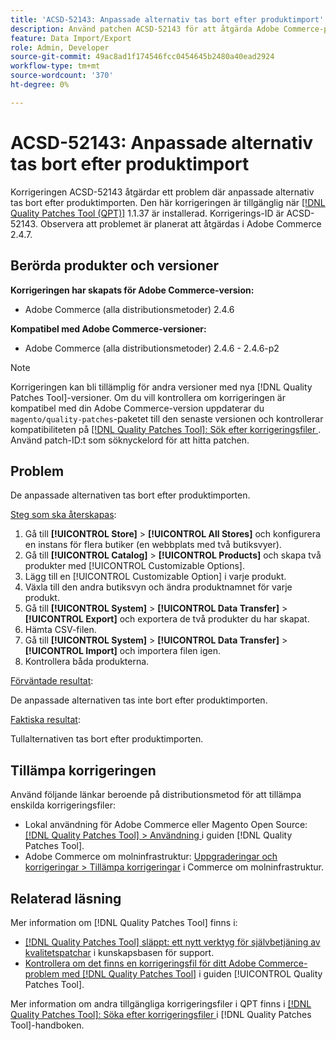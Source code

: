 ```yaml
---
title: 'ACSD-52143: Anpassade alternativ tas bort efter produktimport'
description: Använd patchen ACSD-52143 för att åtgärda Adobe Commerce-problemet där anpassningsalternativen tas bort efter produktimporten.
feature: Data Import/Export
role: Admin, Developer
source-git-commit: 49ac8ad1f174546fcc0454645b2480a40ead2924
workflow-type: tm+mt
source-wordcount: '370'
ht-degree: 0%

---
```


# ACSD-52143: Anpassade alternativ tas bort efter produktimport

Korrigeringen ACSD-52143 åtgärdar ett problem där anpassade alternativ tas bort efter produktimporten. Den här korrigeringen är tillgänglig när [[!DNL Quality Patches Tool (QPT)]](https://experienceleague.adobe.com/en/docs/commerce-knowledge-base/kb/announcements/commerce-announcements/magento-quality-patches-released-new-tool-to-self-serve-quality-patches) 1.1.37 är installerad. Korrigerings-ID är ACSD-52143. Observera att problemet är planerat att åtgärdas i Adobe Commerce 2.4.7.

## Berörda produkter och versioner

**Korrigeringen har skapats för Adobe Commerce-version:**

* Adobe Commerce (alla distributionsmetoder) 2.4.6

**Kompatibel med Adobe Commerce-versioner:**

* Adobe Commerce (alla distributionsmetoder) 2.4.6 - 2.4.6-p2

>[!NOTE]
>
>Korrigeringen kan bli tillämplig för andra versioner med nya [!DNL Quality Patches Tool]-versioner. Om du vill kontrollera om korrigeringen är kompatibel med din Adobe Commerce-version uppdaterar du `magento/quality-patches`-paketet till den senaste versionen och kontrollerar kompatibiliteten på [[!DNL Quality Patches Tool]: Sök efter korrigeringsfiler ](https://experienceleague.adobe.com/tools/commerce-quality-patches/index.html). Använd patch-ID:t som söknyckelord för att hitta patchen.

## Problem

De anpassade alternativen tas bort efter produktimporten.

<u>Steg som ska återskapas</u>:

1. Gå till **[!UICONTROL Store]** > **[!UICONTROL All Stores]** och konfigurera en instans för flera butiker (en webbplats med två butiksvyer).
1. Gå till **[!UICONTROL Catalog]** > **[!UICONTROL Products]** och skapa två produkter med [!UICONTROL Customizable Options].
1. Lägg till en [!UICONTROL Customizable Option] i varje produkt.
1. Växla till den andra butiksvyn och ändra produktnamnet för varje produkt.
1. Gå till **[!UICONTROL System]** > **[!UICONTROL Data Transfer]** > **[!UICONTROL Export]** och exportera de två produkter du har skapat.
1. Hämta CSV-filen.
1. Gå till **[!UICONTROL System]** > **[!UICONTROL Data Transfer]** > **[!UICONTROL Import]** och importera filen igen.
1. Kontrollera båda produkterna.

<u>Förväntade resultat</u>:

De anpassade alternativen tas inte bort efter produktimporten.

<u>Faktiska resultat</u>:

Tullalternativen tas bort efter produktimporten.

## Tillämpa korrigeringen

Använd följande länkar beroende på distributionsmetod för att tillämpa enskilda korrigeringsfiler:

* Lokal användning för Adobe Commerce eller Magento Open Source: [[!DNL Quality Patches Tool] > Användning ](https://experienceleague.adobe.com/docs/commerce-operations/tools/quality-patches-tool/usage.html) i guiden [!DNL Quality Patches Tool].
* Adobe Commerce om molninfrastruktur: [Uppgraderingar och korrigeringar > Tillämpa korrigeringar](https://experienceleague.adobe.com/docs/commerce-cloud-service/user-guide/develop/upgrade/apply-patches.html) i Commerce om molninfrastruktur.

## Relaterad läsning

Mer information om [!DNL Quality Patches Tool] finns i:

* [[!DNL Quality Patches Tool] släppt: ett nytt verktyg för självbetjäning av kvalitetspatchar](https://experienceleague.adobe.com/en/docs/commerce-knowledge-base/kb/announcements/commerce-announcements/magento-quality-patches-released-new-tool-to-self-serve-quality-patches) i kunskapsbasen för support.
* [Kontrollera om det finns en korrigeringsfil för ditt Adobe Commerce-problem med  [!DNL Quality Patches Tool]](/help/tools/quality-patches-tool/patches-available-in-qpt/check-patch-for-magento-issue-with-magento-quality-patches.md) i guiden [!UICONTROL Quality Patches Tool].


Mer information om andra tillgängliga korrigeringsfiler i QPT finns i [[!DNL Quality Patches Tool]: Söka efter korrigeringsfiler ](https://experienceleague.adobe.com/tools/commerce-quality-patches/index.html) i [!DNL Quality Patches Tool]-handboken.
